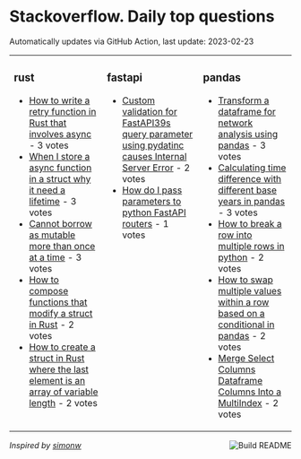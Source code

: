 # Stackoverflow. Daily top questions 

Automatically updates via GitHub Action, last update: <!-- date starts -->2023-02-23<!-- date ends -->


<table><tr><td valign="top" width="33%">

### rust
<!-- rust starts -->
* [How to write a retry function in Rust that involves async](https://stackoverflow.com/questions/75533630/how-to-write-a-retry-function-in-rust-that-involves-async) - 3 votes
* [When I store a async function in a struct why it need a lifetime](https://stackoverflow.com/questions/75530163/when-i-store-a-async-function-in-a-struct-why-it-need-a-lifetime) - 3 votes
* [Cannot borrow as mutable more than once at a time](https://stackoverflow.com/questions/75547567/cannot-borrow-as-mutable-more-than-once-at-a-time) - 3 votes
* [How to compose functions that modify a struct in Rust](https://stackoverflow.com/questions/75544917/how-to-compose-functions-that-modify-a-struct-in-rust) - 2 votes
* [How to create a struct in Rust where the last element is an array of variable length](https://stackoverflow.com/questions/75544466/how-to-create-a-struct-in-rust-where-the-last-element-is-an-array-of-variable-le) - 2 votes
<!-- rust ends -->
</td><td valign="top" width="34%">


### fastapi
<!-- fastapi starts -->
* [Custom validation for FastAPI39s query parameter using pydatinc causes Internal Server Error](https://stackoverflow.com/questions/75539007/custom-validation-for-fastapis-query-parameter-using-pydatinc-causes-internal-s) - 2 votes
* [How do I pass parameters to python FastAPI routers](https://stackoverflow.com/questions/75548597/how-do-i-pass-parameters-to-python-fastapi-routers) - 1 votes
<!-- fastapi ends -->
</td><td valign="top" width="34%">


### pandas
<!-- pandas starts -->
* [Transform a dataframe for network analysis using pandas](https://stackoverflow.com/questions/75537816/transform-a-dataframe-for-network-analysis-using-pandas) - 3 votes
* [Calculating time difference with different base years in pandas](https://stackoverflow.com/questions/75531538/calculating-time-difference-with-different-base-years-in-pandas) - 3 votes
* [How to break a row into multiple rows in python](https://stackoverflow.com/questions/75529376/how-to-break-a-row-into-multiple-rows-in-python) - 2 votes
* [How to swap multiple values within a row based on a conditional in pandas](https://stackoverflow.com/questions/75538846/how-to-swap-multiple-values-within-a-row-based-on-a-conditional-in-pandas) - 2 votes
* [Merge Select Columns Dataframe Columns Into a MultiIndex](https://stackoverflow.com/questions/75536658/merge-select-columns-dataframe-columns-into-a-multi-index) - 2 votes
<!-- pandas ends -->
</td></tr></table>

<a href="https://github.com/hp0404/hp0404/actions"><img src="https://github.com/hp0404/hp0404/workflows/Build%20README/badge.svg" align="right" alt="Build README"></a> <p>*Inspired by  [simonw](https://github.com/simonw/simonw)*</p>
